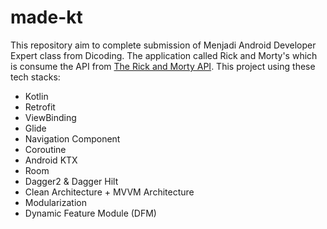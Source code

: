 # made-kt
This repository aim to complete submission of Menjadi Android Developer Expert class from Dicoding. The application called Rick and Morty's which is consume the API from [The Rick and Morty API](https://rickandmortyapi.com/). This project using these tech stacks:

- Kotlin
- Retrofit
- ViewBinding
- Glide
- Navigation Component
- Coroutine
- Android KTX
- Room
- Dagger2 & Dagger Hilt
- Clean Architecture + MVVM Architecture
- Modularization
- Dynamic Feature Module (DFM)
